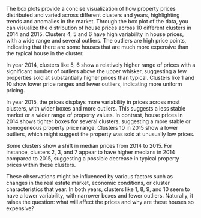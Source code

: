 The box plots provide a concise visualization of how property prices distributed and varied across different clusters and years, highlighting trends and anomalies in the market. Through the box plot of the data, you can visualize the distribution of house prices across 10 different clusters in 2014 and 2015. Clusters 4, 5 and 6 have high variability in house prices, with a wide range and several outliers. The outliers are high price points, indicating that there are some houses that are much more expensive than the typical house in the cluster.

In year 2014, clusters like 5, 6 show a relatively higher range of prices with a significant number of outliers above the upper whisker, suggesting a few properties sold at substantially higher prices than typical. Clusters like 1 and 10 show lower price ranges and fewer outliers, indicating more uniform pricing.

In year 2015, the prices displays more variability in prices across most clusters, with wider boxes and more outliers. This suggests a less stable market or a wider range of property values. In contrast, house prices in 2014 shows tighter boxes for several clusters, suggesting a more stable or homogeneous property price range. Clusters 10 in 2015 show a lower outliers, which might suggest the property was sold at unusually low prices. 

Some clusters show a shift in median prices from 2014 to 2015. For instance, clusters 2, 3, and 7 appear to have higher medians in 2014 compared to 2015, suggesting a possible decrease in typical property prices within these clusters.

These observations might be influenced by various factors such as changes in the real estate market, economic conditions, or cluster characteristics that year. In both years, clusters like 1, 8, 9, and 10 seem to have a lower variability, with narrower boxes and fewer outliers. Naturally, it raises the question: what will affect the prices and why are these houses so expensive?

